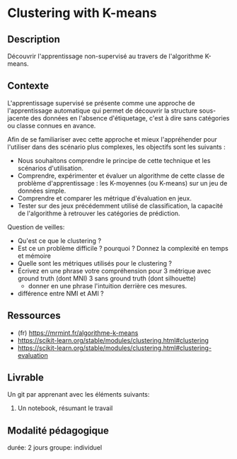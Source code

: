 # Clustering with K-means


## Description

Découvrir l'apprentissage non-supervisé au travers de l'algorithme K-means.

## Contexte

L'apprentissage supervisé se présente comme une approche de l'apprentissage automatique qui permet de découvrir la structure sous-jacente des données en l'absence d'étiquetage, c'est à dire sans catégories ou classe connues en avance.

Afin de se familiariser avec cette approche et mieux l'appréhender pour l'utiliser dans des scénario plus complexes, les objectifs sont les suivants : 
* Nous souhaitons comprendre le principe de cette technique et les scénarios d'utilisation.
* Comprendre, expérimenter et évaluer un algorithme de cette classe de problème d'apprentissage : les  K-moyennes (ou K-means) sur un jeu de données simple.
* Comprendre et comparer les métrique d'évaluation en jeux.
* Tester sur des jeux précédemment utilisé de classification, la capacité de l'algorithme à retrouver les catégories de prédiction.


Question de veilles:

* Qu'est ce que le clustering ?
* Est ce un problème difficile ? pourquoi ? Donnez la complexité en temps et mémoire 
* Quelle sont les métriques utilisés pour le clustering ?
* Écrivez en une phrase votre compréhension pour 3 métrique avec ground truth (dont MNI) 3 sans ground truth (dont silhouette)
	* donner en une phrase l'intuition derrière ces mesures.
* différence entre NMI et AMI ?



## Ressources

* (fr) https://mrmint.fr/algorithme-k-means
* https://scikit-learn.org/stable/modules/clustering.html#clustering
* https://scikit-learn.org/stable/modules/clustering.html#clustering-evaluation



## Livrable

Un git par apprenant avec les éléments suivants:
1. Un notebook, résumant le travail

## Modalité pédagogique

durée: 2 jours
groupe: individuel

